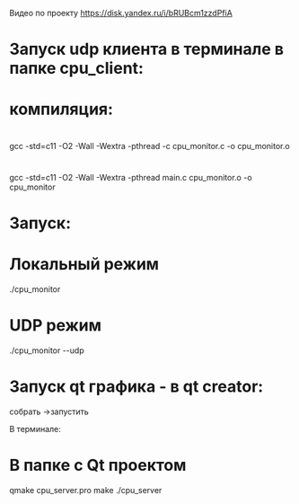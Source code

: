 Видео по проекту
https://disk.yandex.ru/i/bRUBcm1zzdPfiA

# Запуск udp клиента в терминале в папке cpu_client:
# компиляция:
#
gcc -std=c11 -O2 -Wall -Wextra -pthread -c cpu_monitor.c -o cpu_monitor.o
#
gcc -std=c11 -O2 -Wall -Wextra -pthread main.c cpu_monitor.o -o cpu_monitor


# Запуск:
# Локальный режим
./cpu_monitor

# UDP режим
./cpu_monitor --udp



# Запуск qt графика - в qt creator:
собрать ->запустить

В терминале:
# В папке с Qt проектом
qmake cpu_server.pro
make
./cpu_server
